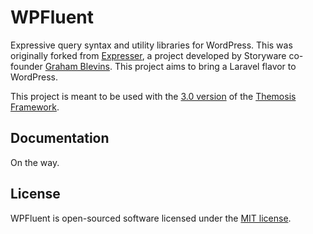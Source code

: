 # WPFluent

Expressive query syntax and utility libraries for WordPress. This was originally forked from [Expresser](https://github.com/expresser/expresser), a project developed by Storyware co-founder [Graham Blevins](http://grhm.me/). This project aims to bring a Laravel flavor to WordPress.

This project is meant to be used with the [3.0 version](https://framework.themosis.com/docs/2.0/) of the [Themosis Framework](https://framework.themosis.com/).

## Documentation

On the way.

## License

WPFluent is open-sourced software licensed under the [MIT license](http://opensource.org/licenses/MIT).
